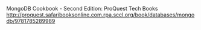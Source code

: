 
MongoDB Cookbook - Second Edition: ProQuest Tech Books
 http://proquest.safaribooksonline.com.rpa.sccl.org/book/databases/mongodb/9781785289989
